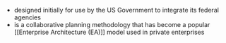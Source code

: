 - designed initially for use by the US Government to integrate its federal agencies 
- is a collaborative planning methodology that has become a popular [[Enterprise Architecture (EA)]] model used in private enterprises